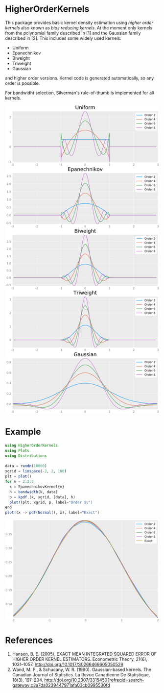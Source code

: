 # HigherOrderKernels

This package provides basic kernel density estimation using *higher order kernels* also known as *bias reducing kernels*.
At the moment only kernels from the polynomial family described in [1] and the Gaussian family described in [2]. This includes some widely used kernels:

* Uniform
* Epanechnikov
* Biweight
* Triweight
* Gaussian

and higher order versions. Kernel code is generated automatically, so any order is possible.

For bandwidht selection, Silverman's rule-of-thumb is implemented for all kernels.

![](kernels.svg)

# Example

```julia
using HigherOrderKernels
using Plots
using Distributions

data = randn(10000)
xgrid = linspace(-2, 2, 100)
plt = plot()
for ν = 2:2:8
  k = EpanechnikovKernel{ν}
  h = bandwidth(k, data)
  p = kpdf.(k, xgrid, [data], h)
  plot!(plt, xgrid, p, label="Order $ν")
end
plot!(x -> pdf(Normal(), x), label="Exact")
```

![](example.svg)

# References
1. Hansen, B. E. (2005). EXACT MEAN INTEGRATED SQUARED ERROR OF HIGHER ORDER KERNEL ESTIMATORS. Econometric Theory, 21(6), 1031–1057. http://doi.org/10.1017/S0266466605050528
2. Wand, M. P., & Schucany, W. R. (1990). Gaussian-based kernels. The Canadian Journal of Statistics. La Revue Canadienne De Statistique, 18(3), 197–204. http://doi.org/10.2307/3315450?refreqid=search-gateway:c3a7da0239447971afa03cb0995530fd
